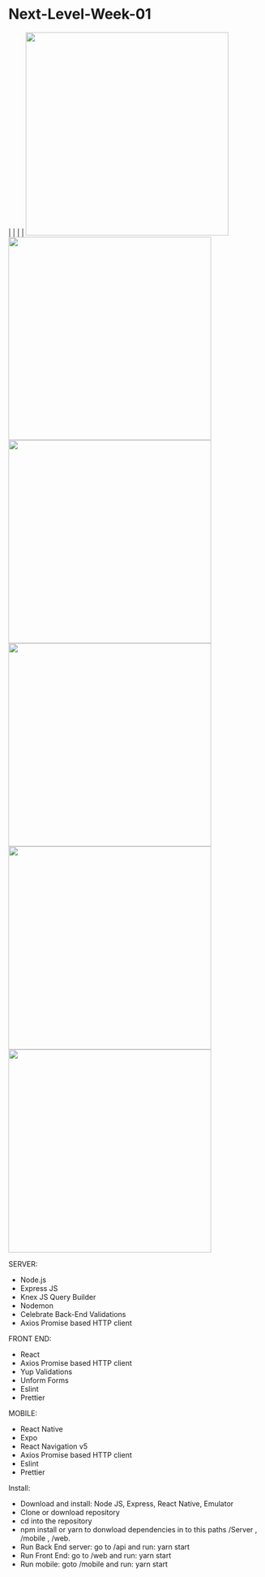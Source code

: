 # Next-Level-Week-01
| | | |
<img src="https://user-images.githubusercontent.com/62811999/84574240-89a38880-ad7b-11ea-8daa-538a55f14062.png" width="400">
<img src="https://user-images.githubusercontent.com/62811999/84574247-90320000-ad7b-11ea-8df0-7dd5c4c40ba4.png" width="400">
<img src="https://user-images.githubusercontent.com/62811999/84574251-91fbc380-ad7b-11ea-879f-9d0c70db743f.png" width="400">
<img src="https://user-images.githubusercontent.com/62811999/84574245-8e683c80-ad7b-11ea-8c50-1228d1ff93bf.png" width="400">
<img src="https://user-images.githubusercontent.com/62811999/84574629-020b4900-ad7e-11ea-9ccb-ef819e045511.gif" height="400">
<img src="https://user-images.githubusercontent.com/62811999/84574652-367f0500-ad7e-11ea-9ccf-42ce3206d0ba.gif" height="400">



SERVER:
- Node.js
- Express JS
- Knex JS Query Builder
- Nodemon
- Celebrate Back-End Validations
- Axios Promise based HTTP client

FRONT END:
- React
- Axios Promise based HTTP client
- Yup Validations
- Unform Forms
- Eslint
- Prettier

MOBILE:
- React Native
- Expo
- React Navigation v5
- Axios Promise based HTTP client
- Eslint
- Prettier

Install:

- Download and install: Node JS, Express, React Native, Emulator
- Clone or download repository
- cd into the repository
- npm install or yarn to donwload dependencies in to this paths /Server , /mobile , /web.
- Run Back End server: go to /api and run: yarn start
- Run Front End: go to /web and run: yarn start
- Run mobile: goto /mobile and run: yarn start
